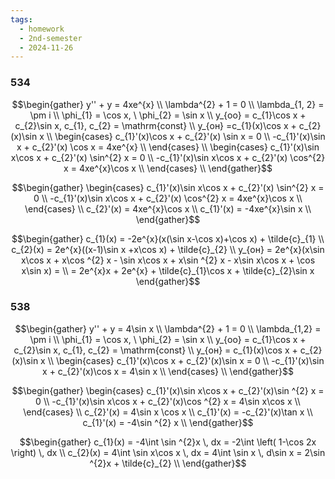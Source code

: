 ```yaml
---
tags:
  - homework
  - 2nd-semester
  - 2024-11-26
---
```


### 534

$$\begin{gather}
y'' + y = 4xe^{x} \\
\lambda^{2} + 1 = 0 \\
\lambda_{1, 2} = \pm i \\
\phi_{1} = \cos x, \ \phi_{2} = \sin x \\
y_{оо} = c_{1}\cos x + c_{2}\sin x, c_{1}, c_{2} = \mathrm{const} \\
y_{он} =c_{1}(x)\cos x + c_{2}(x)\sin x \\
\begin{cases}
c_{1}'(x)\cos x + c_{2}'(x) \sin x = 0 \\
-c_{1}'(x)\sin x + c_{2}'(x) \cos x = 4xe^{x} \\
\end{cases} \\
\begin{cases}
c_{1}'(x)\sin x\cos x + c_{2}'(x) \sin^{2} x = 0 \\
-c_{1}'(x)\sin x\cos x + c_{2}'(x) \cos^{2} x = 4xe^{x}\cos x \\
\end{cases} \\
\end{gather}$$

$$\begin{gather}
\begin{cases}
c_{1}'(x)\sin x\cos x + c_{2}'(x) \sin^{2} x = 0 \\
-c_{1}'(x)\sin x\cos x + c_{2}'(x) \cos^{2} x = 4xe^{x}\cos x \\
\end{cases} \\
c_{2}'(x) = 4xe^{x}\cos x \\
c_{1}'(x) = -4xe^{x}\sin x \\
\end{gather}$$

$$\begin{gather}
c_{1}(x) = -2e^{x}(x(\sin x-\cos x)+\cos x) + \tilde{c}_{1} \\
c_{2}(x) = 2e^{x}((x-1)\sin x +x\cos x) + \tilde{c}_{2} \\
y_{он} = 2e^{x}(x\sin x\cos x + x\cos ^{2} x - \sin x\cos x + x\sin ^{2} x - x\sin x\cos x + \cos x\sin x) = \\
= 2e^{x}x + 2e^{x} + \tilde{c}_{1}\cos x + \tilde{c}_{2}\sin x 
\end{gather}$$

### 538

$$\begin{gather}
y'' + y = 4\sin x \\
\lambda^{2} + 1 = 0 \\
\lambda_{1,2} = \pm i \\
\phi_{1} = \cos x, \ \phi_{2} = \sin x \\
y_{оо} = c_{1}\cos x + c_{2}\sin x, c_{1}, c_{2} = \mathrm{const} \\
y_{он} = c_{1}(x)\cos x + c_{2}(x)\sin x \\
\begin{cases}
c_{1}'(x)\cos x + c_{2}'(x)\sin x = 0 \\
-c_{1}'(x)\sin x + c_{2}'(x)\cos x = 4\sin x \\
\end{cases} \\
\end{gather}$$

$$\begin{gather}
\begin{cases}
c_{1}'(x)\sin x\cos x + c_{2}'(x)\sin ^{2} x = 0 \\
-c_{1}'(x)\sin x\cos x + c_{2}'(x)\cos ^{2} x = 4\sin x\cos x \\
\end{cases} \\
c_{2}'(x) = 4\sin x \cos x \\
c_{1}'(x) = -c_{2}'(x)\tan x \\
c_{1}'(x) = -4\sin ^{2} x \\
\end{gather}$$

$$\begin{gather}
c_{1}(x) = -4\int \sin ^{2}x \, dx = -2\int \left( 1-\cos 2x \right)  \, dx  \\
c_{2}(x) = 4\int \sin x\cos x \, dx = 4\int \sin x \, d\sin x = 2\sin ^{2}x + \tilde{c}_{2} \\
\end{gather}$$